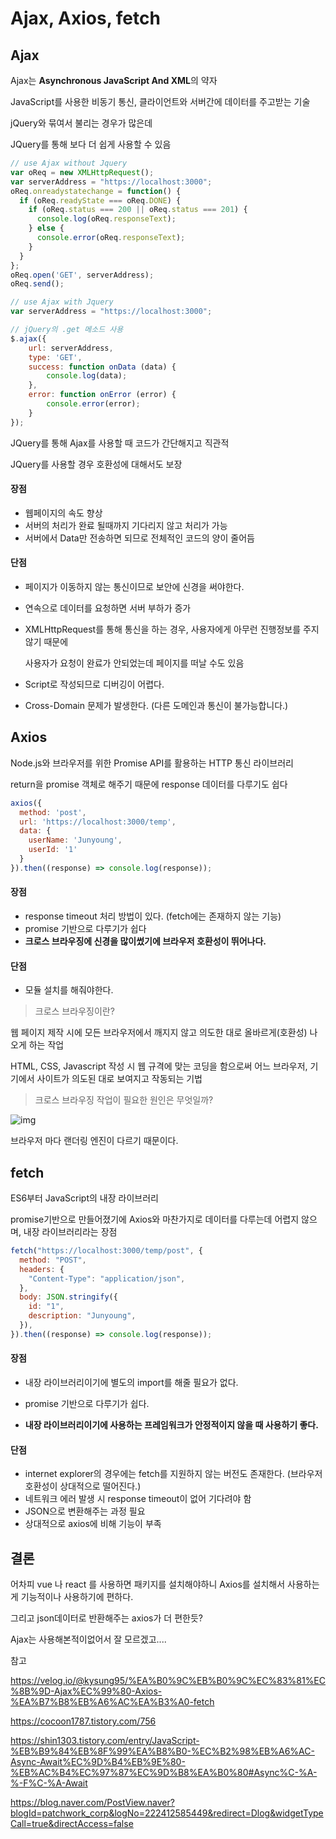# Ajax, Axios, fetch



## Ajax

Ajax는 **Asynchronous JavaScript And XML**의 약자

JavaScript를 사용한 비동기 통신, 클라이언트와 서버간에 데이터를 주고받는 기술



jQuery와 묶여서 불리는 경우가 많은데 

JQuery를 통해 보다 더 쉽게 사용할 수 있음



```js
// use Ajax without Jquery
var oReq = new XMLHttpRequest();
var serverAddress = "https://localhost:3000";
oReq.onreadystatechange = function() {
  if (oReq.readyState === oReq.DONE) { 
    if (oReq.status === 200 || oReq.status === 201) {
      console.log(oReq.responseText);
    } else {
      console.error(oReq.responseText);
    }
  }
};
oReq.open('GET', serverAddress); 
oReq.send();  
```

```js
// use Ajax with Jquery
var serverAddress = "https://localhost:3000";

// jQuery의 .get 메소드 사용
$.ajax({
    url: serverAddress,
    type: 'GET',
    success: function onData (data) {
        console.log(data);
    },
    error: function onError (error) {
        console.error(error);
    }
});
```



JQuery를 통해 Ajax를 사용할 때 코드가 간단해지고 직관적

JQuery를 사용할 경우 호환성에 대해서도 보장





#### 장점

- 웹페이지의 속도 향상
- 서버의 처리가 완료 될때까지 기다리지 않고 처리가 가능
- 서버에서 Data만 전송하면 되므로 전체적인 코드의 양이 줄어듬



#### 단점

- 페이지가 이동하지 않는 통신이므로 보안에 신경을 써야한다. 

- 연속으로 데이터를 요청하면 서버 부하가 증가

- XMLHttpRequest를 통해 통신을 하는 경우, 사용자에게 아무런 진행정보를 주지 않기 때문에 

  사용자가 요청이 완료가 안되었는데 페이지를 떠날 수도 있음

- Script로 작성되므로 디버깅이 어렵다.

- Cross-Domain 문제가 발생한다. (다른 도메인과 통신이 불가능합니다.)





## Axios

Node.js와 브라우저를 위한 Promise API를 활용하는 HTTP 통신 라이브러리

return을 promise 객체로 해주기 때문에 response 데이터를 다루기도 쉽다

```js
axios({
  method: 'post',
  url: 'https://localhost:3000/temp',
  data: {
    userName: 'Junyoung',
    userId: '1'
  }
}).then((response) => console.log(response));
```



#### 장점

- response timeout 처리 방법이 있다. (fetch에는 존재하지 않는 기능)
- promise 기반으로 다루기가 쉽다
- **크로스 브라우징에 신경을 많이썼기에 브라우저 호환성이 뛰어나다.**



#### 단점

- 모듈 설치를 해줘야한다.





> 크로스 브라우징이란? 

웹 페이지 제작 시에 모든 브라우저에서 깨지지 않고 의도한 대로 올바르게(호환성) 나오게 하는 작업

HTML, CSS, Javascript 작성 시 웹 규격에 맞는 코딩을 함으로써 어느 브라우저, 기기에서 사이트가 의도된 대로 보여지고 작동되는 기법



> 크로스 브라우징 작업이 필요한 원인은 무엇일까?

![img](https://postfiles.pstatic.net/MjAyMTA2MjhfMjA1/MDAxNjI0ODQxNDE2NzY0.q9A8RA6cgSJOeC4SmY8kB3HWNfUU0iGoQY7FtTlvxOEg.thGS1tX8sysGSJ9gOw_qHrujXrZvCL2_8d0R_TP-xpwg.JPEG.patchwork_corp/004.jpg?type=w966)

브라우저 마다 랜더링 엔진이 다르기 때문이다.



## fetch

ES6부터 JavaScript의 내장 라이브러리

promise기반으로 만들어졌기에 Axios와 마찬가지로 데이터를 다루는데 어렵지 않으며, 내장 라이브러리라는 장점

```js
fetch("https://localhost:3000/temp/post", {
  method: "POST",
  headers: {
    "Content-Type": "application/json",
  },
  body: JSON.stringify({
    id: "1",
    description: "Junyoung",
  }),
}).then((response) => console.log(response));
```



#### 장점

- 내장 라이브러리이기에 별도의 import를 해줄 필요가 없다.

- promise 기반으로 다루기가 쉽다.

- **내장 라이브러리이기에 사용하는 프레임워크가 안정적이지 않을 때 사용하기 좋다.**

  

#### 단점

- internet explorer의 경우에는 fetch를 지원하지 않는 버전도 존재한다. (브라우저 호환성이 상대적으로 떨어진다.)
- 네트워크 에러 발생 시 response timeout이 없어 기다려야 함
- JSON으로 변환해주는 과정 필요
- 상대적으로 axios에 비해 기능이 부족







## 결론

어차피 vue 나 react 를 사용하면 패키지를 설치해야하니 Axios를 설치해서 사용하는게 기능적이나 사용하기에 편하다.

그리고 json데이터로 반환해주는 axios가 더 편한듯?



Ajax는 사용해본적이없어서 잘 모르겠고....











참고

https://velog.io/@kysung95/%EA%B0%9C%EB%B0%9C%EC%83%81%EC%8B%9D-Ajax%EC%99%80-Axios-%EA%B7%B8%EB%A6%AC%EA%B3%A0-fetch

https://cocoon1787.tistory.com/756

https://shin1303.tistory.com/entry/JavaScript-%EB%B9%84%EB%8F%99%EA%B8%B0-%EC%B2%98%EB%A6%AC-Async-Await%EC%9D%B4%EB%9E%80-%EB%AC%B4%EC%97%87%EC%9D%B8%EA%B0%80#Async%C-%A-%-F%C-%A-Await

https://blog.naver.com/PostView.naver?blogId=patchwork_corp&logNo=222412585449&redirect=Dlog&widgetTypeCall=true&directAccess=false